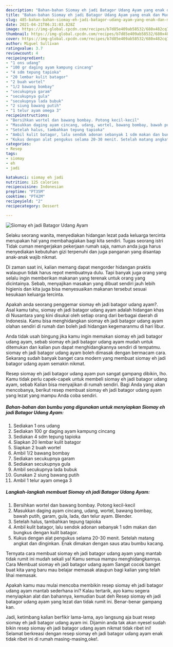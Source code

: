 ```yaml
---
description: "Bahan-bahan Siomay eh jadi Batagor Udang Ayam yang enak dan Mudah Dibuat"
title: "Bahan-bahan Siomay eh jadi Batagor Udang Ayam yang enak dan Mudah Dibuat"
slug: 485-bahan-bahan-siomay-eh-jadi-batagor-udang-ayam-yang-enak-dan-mudah-dibuat
date: 2021-04-21T06:31:03.828Z
image: https://img-global.cpcdn.com/recipes/b7d85e409ab58532/680x482cq70/siomay-eh-jadi-batagor-udang-ayam-foto-resep-utama.jpg
thumbnail: https://img-global.cpcdn.com/recipes/b7d85e409ab58532/680x482cq70/siomay-eh-jadi-batagor-udang-ayam-foto-resep-utama.jpg
cover: https://img-global.cpcdn.com/recipes/b7d85e409ab58532/680x482cq70/siomay-eh-jadi-batagor-udang-ayam-foto-resep-utama.jpg
author: Miguel Sullivan
ratingvalue: 3.7
reviewcount: 4
recipeingredient:
- "1 ons udang"
- "100 gr daging ayam kampung cincang"
- "4 sdm tepung tapioka"
- "20 lembar kulit batagor"
- "2 buah wortel"
- "1/2 bawang bombay"
- "secukupnya garam"
- "secukupnya gula"
- "secukupnya lada bubuk"
- "2 siung bawang putih"
- "1 telur ayam omega 3"
recipeinstructions:
- "Bersihkan wortel dan bawang bombay. Potong kecil-kecil"
- "Masukkan daging ayam cincang, udang, wortel, bawang bombay, bawah putih, garam, gula, lada, dan telur ayam. Blender."
- "Setelah halus, tambahkan tepung tapioka"
- "Ambil kulit batagor, lalu sendok adonan sebanyak 1 sdm makan dan bungkus dengan kulit batagor."
- "Kukus dengan alat pengukus selama 20-30 menit. Setelah matang angkat dan dinginkan. Enak dimakan dengan saus atau bumbu kacang."
categories:
- Resep
tags:
- siomay
- eh
- jadi

katakunci: siomay eh jadi 
nutrition: 125 calories
recipecuisine: Indonesian
preptime: "PT35M"
cooktime: "PT42M"
recipeyield: "2"
recipecategory: Dessert

---
```



![Siomay eh jadi Batagor Udang Ayam](https://img-global.cpcdn.com/recipes/b7d85e409ab58532/680x482cq70/siomay-eh-jadi-batagor-udang-ayam-foto-resep-utama.jpg)

Selaku seorang wanita, menyediakan hidangan lezat pada keluarga tercinta merupakan hal yang membahagiakan bagi kita sendiri. Tugas seorang istri Tidak cuman mengerjakan pekerjaan rumah saja, namun anda juga harus menyediakan kebutuhan gizi terpenuhi dan juga panganan yang disantap anak-anak wajib nikmat.

Di zaman  saat ini, kalian memang dapat mengorder hidangan praktis walaupun tidak harus repot membuatnya dulu. Tapi banyak juga orang yang selalu ingin memberikan makanan yang terenak untuk orang yang dicintainya. Sebab, menyajikan masakan yang dibuat sendiri jauh lebih higienis dan kita juga bisa menyesuaikan makanan tersebut sesuai kesukaan keluarga tercinta. 



Apakah anda seorang penggemar siomay eh jadi batagor udang ayam?. Asal kamu tahu, siomay eh jadi batagor udang ayam adalah hidangan khas di Nusantara yang kini disukai oleh setiap orang dari berbagai daerah di Indonesia. Kamu bisa menghidangkan siomay eh jadi batagor udang ayam olahan sendiri di rumah dan boleh jadi hidangan kegemaranmu di hari libur.

Anda tidak usah bingung jika kamu ingin memakan siomay eh jadi batagor udang ayam, sebab siomay eh jadi batagor udang ayam mudah untuk ditemukan dan kalian pun dapat menghidangkannya sendiri di tempatmu. siomay eh jadi batagor udang ayam boleh dimasak dengan bermacam cara. Sekarang sudah banyak banget cara modern yang membuat siomay eh jadi batagor udang ayam semakin nikmat.

Resep siomay eh jadi batagor udang ayam pun sangat gampang dibikin, lho. Kamu tidak perlu capek-capek untuk membeli siomay eh jadi batagor udang ayam, sebab Kalian bisa menyajikan di rumah sendiri. Bagi Anda yang akan mencobanya, berikut resep membuat siomay eh jadi batagor udang ayam yang lezat yang mampu Anda coba sendiri.

<!--inarticleads1-->

##### Bahan-bahan dan bumbu yang digunakan untuk menyiapkan Siomay eh jadi Batagor Udang Ayam:

1. Sediakan 1 ons udang
1. Sediakan 100 gr daging ayam kampung cincang
1. Sediakan 4 sdm tepung tapioka
1. Siapkan 20 lembar kulit batagor
1. Siapkan 2 buah wortel
1. Ambil 1/2 bawang bombay
1. Sediakan secukupnya garam
1. Sediakan secukupnya gula
1. Ambil secukupnya lada bubuk
1. Gunakan 2 siung bawang putih
1. Ambil 1 telur ayam omega 3




<!--inarticleads2-->

##### Langkah-langkah membuat Siomay eh jadi Batagor Udang Ayam:

1. Bersihkan wortel dan bawang bombay. Potong kecil-kecil
1. Masukkan daging ayam cincang, udang, wortel, bawang bombay, bawah putih, garam, gula, lada, dan telur ayam. Blender.
1. Setelah halus, tambahkan tepung tapioka
1. Ambil kulit batagor, lalu sendok adonan sebanyak 1 sdm makan dan bungkus dengan kulit batagor.
1. Kukus dengan alat pengukus selama 20-30 menit. Setelah matang angkat dan dinginkan. Enak dimakan dengan saus atau bumbu kacang.




Ternyata cara membuat siomay eh jadi batagor udang ayam yang mantab tidak rumit ini mudah sekali ya! Kamu semua mampu menghidangkannya. Cara Membuat siomay eh jadi batagor udang ayam Sangat cocok banget buat kita yang baru mau belajar memasak ataupun bagi kalian yang telah lihai memasak.

Apakah kamu mau mulai mencoba membikin resep siomay eh jadi batagor udang ayam mantab sederhana ini? Kalau tertarik, ayo kamu segera menyiapkan alat dan bahannya, kemudian buat deh Resep siomay eh jadi batagor udang ayam yang lezat dan tidak rumit ini. Benar-benar gampang kan. 

Jadi, ketimbang kalian berfikir lama-lama, ayo langsung aja buat resep siomay eh jadi batagor udang ayam ini. Dijamin anda tak akan nyesel sudah bikin resep siomay eh jadi batagor udang ayam nikmat tidak ribet ini! Selamat berkreasi dengan resep siomay eh jadi batagor udang ayam enak tidak ribet ini di rumah masing-masing,oke!.


